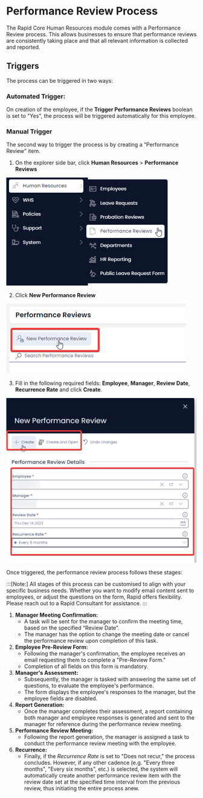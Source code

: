 # Performance Review Process

The Rapid Core Human Resources module comes with a Performance Review process. This allows businesses to ensure that performance reviews are consistently taking place and that all relevant information is collected and reported.

## Triggers

The process can be triggered in two ways:

### Automated Trigger:

On creation of the employee, if the **Trigger Performance Reviews** boolean is set to "Yes", the process will be triggered automatically for this employee.

### Manual Trigger

The second way to trigger the process is by creating a “Performance Review” item. 

1. On the explorer side bar, click **Human Resources** &gt; **Performance Reviews**

![A screenshot that shows how to navigate Performance Review using the sidebar](<Side bar navigate to performance review.png>)

2. Click **New Performance Review** 

![A screenshot that depicts how to create a new performance review](<create new performance review button.png>)

3. Fill in the following required fields: **Employee**, **Manager**, **Review Date**, **Recurrence Rate** and click **Create**.  

![A screenshot that shows the Performance Review create screen](<performance review create screen.png>)

Once triggered, the performance review process follows these stages:

:::[Note:] All stages of this process can be customised to align with your specific business needs. Whether you want to modify email content sent to employees, or adjust the questions on the form, Rapid offers flexibility. Please reach out to a Rapid Consultant for assistance.
:::

1. **Manager Meeting Confirmation:**
    - A task will be sent for the manager to confirm the meeting time, based on the specified “Review Date”.
    - The manager has the option to change the meeting date or cancel the performance review upon completion of this task.
2. **Employee Pre-Review Form:**
    - Following the manager's confirmation, the employee receives an email requesting them to complete a "Pre-Review Form."
    - Completion of all fields on this form is mandatory.
3. **Manager's Assessment:**
    - Subsequently, the manager is tasked with answering the same set of questions, to evaluate the employee's performance.
    - The form displays the employee's responses to the manager, but the employee fields are disabled.
4. **Report Generation:**
    - Once the manager completes their assessment, a report containing both manager and employee responses is generated and sent to the manager for reference during the performance review meeting.
5. **Performance Review Meeting:**
    - Following the report generation, the manager is assigned a task to conduct the performance review meeting with the employee.
6. **Recurrence:**
    - Finally, if the *Recurrence Rate* is set to "Does not recur," the process concludes. However, if any other cadence (e.g. "Every three months", "Every six months", etc.) is selected, the system will automatically create another performance review item with the review date set at the specified time interval from the previous review, thus initiating the entire process anew.
